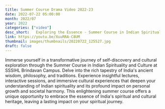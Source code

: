 ```yaml
---
title: Summer Course Drama Video 2022-23
date: 2022-07-22 05:00:00
month: 2022/07
year: 2022
categories: ["video"]
desc_short:   Exploring the Essence - Summer Course in Indian Spirituality and Culture
link: https://youtu.be/XuuRRA-C8UM
thumbnail: images/thumbnails/20220722_125527.jpg
draft: false
---
```


 Immerse yourself in a transformative journey of self-discovery and cultural exploration through the Summer Course in Indian Spirituality and Culture at SSSIHL Brindavan Campus. Delve into the rich tapestry of India's ancient wisdom, philosophy, and traditions. Experience insightful lectures, interactive sessions, and immersive cultural experiences that deepen your understanding of Indian spirituality and its profound impact on personal growth and societal harmony. This enlightening summer course offers a unique opportunity to embrace the essence of India's spiritual and cultural heritage, leaving a lasting impact on your spiritual journey.
